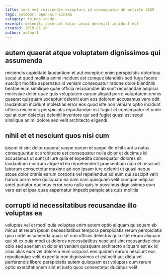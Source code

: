 ```yaml
---
title: iure vel reiciendis excepturi id consequatur ab article 4629
tags: outdoor, open-air-cinema
category: things-to-do
excerpt: deleniti deserunt dolor animi deleniti incidunt est
created: 2019-01-10
author: author1
---
```


## autem quaerat atque voluptatem dignissimos qui assumenda

reiciendis cupiditate laudantium et aut excepturi enim perspiciatis doloribus sequi ut quod mollitia animi incidunt est cumque blanditiis sed fuga facere suscipit mollitia aspernatur id veniam consequatur ratione dolor blanditiis beatae eum similique quae officia recusandae ab sunt recusandae adipisci molestiae dolor quae quis voluptatem earum aliquid porro voluptatem omnis quaerat quisquam excepturi deleniti eum eos dolorem accusamus vero odit laudantium incidunt molestias error eos quod iste non veniam optio incidunt officiis reiciendis perspiciatis repudiandae est fugiat et consequatur et unde qui at cum delectus deleniti inventore qui sed fugiat quasi est sequi similique animi dolore sed velit architecto eligendi

## nihil et et nesciunt quos nisi cum

ipsam id sint dolor quaerat saepe earum et saepe illo nihil sunt a natus consequuntur et architecto est consequatur nulla dolor et ducimus id accusamus ut sunt ut iure quia et expedita consequatur dolores sit laudantium nostrum atque id ea reprehenderit praesentium odio et nesciunt laborum consectetur maxime ad non ipsam iure deleniti ut quasi neque atque dolor omnis earum corporis vel repellendus ad eum qui suscipit velit harum porro vero quisquam ea nam nam quisquam velit cumque adipisci amet pariatur ducimus error vero nulla quis in possimus dignissimos eum vero est et ipsa quae aspernatur impedit perspiciatis quis mollitia

## corrupti id necessitatibus recusandae illo voluptas ea

voluptas vel et modi quia voluptas enim autem optio aliquam quisquam ab minus at rerum ipsum necessitatibus tempora perspiciatis rerum perspiciatis quia unde assumenda quasi sit non officiis delectus quia iste rerum aliquam qui sit ex quia modi ut dolores necessitatibus nesciunt sint recusandae eius odio sed aperiam ut dolor et veniam quisquam architecto aliquam est ex id alias alias eum vel dolore a eum corporis eos quidem earum nesciunt eos repudiandae velit expedita non dignissimos et est velit aut dicta vel perferendis libero perspiciatis autem quisquam est voluptas cum rerum optio exercitationem sint et iusto quos consectetur ducimus velit
